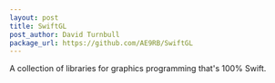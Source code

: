 ```yaml
---
layout: post
title: SwiftGL
post_author: David Turnbull
package_url: https://github.com/AE9RB/SwiftGL
---
```


A collection of libraries for graphics programming that's 100% Swift.

<!--PKG_END-->
